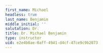 ```yaml
---
first_name: Michael
headless: true
last_name: Benjamin
middle_initial: ''
salutation: Dr.
title: Dr. Michael Benjamin
type: instructor
uid: e2e4b0ae-0aff-4941-d4cf-47ce9c9b2873
---
```

